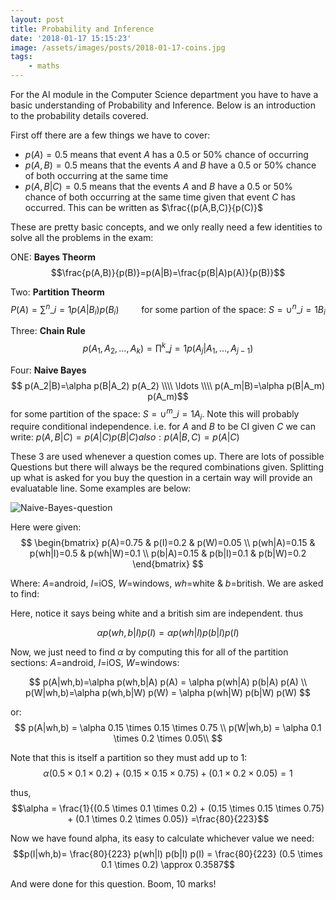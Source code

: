 ```yaml
---
layout: post
title: Probability and Inference
date: '2018-01-17 15:15:23'
image: /assets/images/posts/2018-01-17-coins.jpg
tags:
    - maths
---
```


For the AI module in the Computer Science department you have to have a basic understanding of Probability and Inference. Below is an introduction to the probability details covered.

First off there are a few things we have to cover:

-   $p(A)=0.5$ means that event $A$ has a $0.5$ or $50\%$ chance of occurring
-   $p(A,B)=0.5$ means that the events $A$ and $B$ have a $0.5$ or $50\%$ chance of both occurring at the same time
-   $p(A,B|C)=0.5$ means that the events $A$ and $B$ have a $0.5$ or $50\%$ chance of both occurring at the same time given that event $C$ has occurred. This can be written as $\frac{(p(A,B,C)}{p(C)}$

These are pretty basic concepts, and we only really need a few identities to solve all the problems in the exam:

ONE: **Bayes Theorm**
$$\frac{p(A,B)}{p(B)}=p(A|B)=\frac{p(B|A)p(A)}{p(B)}$$

Two: **Partition Theorm**
$$P(A) = \sum^{n}\_{i=1} p(A|B_i)p(B_i)\qquad \text{ for some partion of the space: } S=\cup^{n}\_{i=1}B_i$$

Three: **Chain Rule**
$$p(A_1,A_2,\ldots,A_k) = \prod^{k}\_{j=1}p(A_j|A_1,\ldots,A_{j-1})$$

Four: **Naive Bayes**
$$ p(A_2|B)=\alpha p(B|A_2) p(A_2) \\\\ \ldots \\\\ p(A_m|B)=\alpha p(B|A_m) p(A_m)$$
for some partition of the space: $S=\cup^{m}\_{i=1}A_i$. Note this will probably require conditional independence. 
i.e. for $A$ and $B$ to be CI given $C$ we can write: $p(A,B|C)=p(A|C)p(B|C) also: p(A|B,C)=p(A|C)$

These 3 are used whenever a question comes up. 
There are lots of possible Questions but there will always be the requred combinations given. 
Splitting up what is asked for you buy the question in a certain way will provide an evaluatable line. 
Some examples are below:

![Naive-Bayes-question](../assets/img/content/2018/01/Naive-Bayes-question.png)

Here were given:
$$
\begin{bmatrix}
p(A)=0.75 & p(I)=0.2 & p(W)=0.05 \\
p(wh|A)=0.15 & p(wh|I)=0.5 & p(wh|W)=0.1 \\
p(b|A)=0.15 & p(b|I)=0.1 & p(b|W)=0.2
\end{bmatrix}
$$


Where: $A$=android, $I$=iOS, $W$=windows, $wh$=white & $b$=british. We are asked to find:

Here, notice it says being white and a british sim are independent. thus

$$\alpha p(wh,b|I) p(I) = \alpha p(wh|I) p(b|I) p(I)$$

Now, we just need to find $\alpha$ by computing this for all of the partition sections: $A$=android, $I$=iOS, $W$=windows:

$$
p(A|wh,b)=\alpha p(wh,b|A) p(A) = \alpha p(wh|A) p(b|A) p(A) \\
p(W|wh,b)=\alpha p(wh,b|W) p(W) = \alpha p(wh|W) p(b|W) p(W)
$$

or:
$$
p(A|wh,b) = \alpha 0.15 \times 0.15 \times 0.75 \\
p(W|wh,b) = \alpha 0.1 \times 0.2 \times 0.05\\
$$

Note that this is itself a partition so they must add up to 1:
$$\alpha (0.5 \times 0.1 \times 0.2) + (0.15 \times 0.15 \times 0.75) + (0.1 \times 0.2 \times 0.05) = 1$$

thus,
$$\alpha = \frac{1}{(0.5 \times 0.1 \times 0.2) + (0.15 \times 0.15 \times 0.75) + (0.1 \times 0.2 \times 0.05)} =\frac{80}{223}$$

Now we have found alpha, its easy to calculate whichever value we need:
$$p(I|wh,b)= \frac{80}{223} p(wh|I) p(b|I) p(I) = \frac{80}{223} (0.5 \times 0.1 \times 0.2) \approx 0.3587$$

And were done for this question. Boom, 10 marks!


